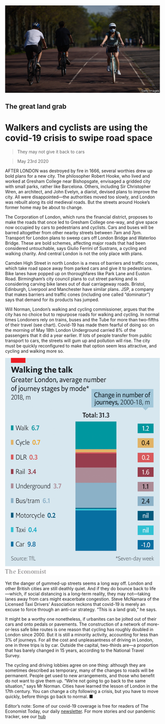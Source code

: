 ![](./images/20200523_BRP501.jpg)

## The great land grab

# Walkers and cyclists are using the covid-19 crisis to swipe road space

> They may not give it back to cars

> May 23rd 2020

AFTER LONDON was destroyed by fire in 1666, several worthies drew up bold plans for a new city. The philosopher Robert Hooke, who lived and worked at Gresham College near Bishopsgate, envisaged a gridded city with small parks, rather like Barcelona. Others, including Sir Christopher Wren, an architect, and John Evelyn, a diarist, devised plans to improve the city. All were disappointed—the authorities moved too slowly, and London was rebuilt along its old medieval roads. But the streets around Hooke’s former home may be about to change.

The Corporation of London, which runs the financial district, proposes to make the roads that once led to Gresham College one-way, and give space now occupied by cars to pedestrians and cyclists. Cars and buses will be barred altogether from other nearby streets between 7am and 7pm. Transport for London plans to sweep cars off London Bridge and Waterloo Bridge. These are bold schemes, affecting major roads that had been considered untouchable, says Giulio Ferrini of Sustrans, a cycling and walking charity. And central London is not the only place with plans.

Camden High Street in north London is a mess of barriers and traffic cones, which take road space away from parked cars and give it to pedestrians. Bike lanes have popped up on thoroughfares like Park Lane and Euston Road. Birmingham’s city council plans to cut street parking and is considering carving bike lanes out of dual carriageway roads. Bristol, Edinburgh, Liverpool and Manchester have similar plans. JSP, a company that makes barriers and traffic cones (including one called “dominator”) says that demand for its products has jumped.

Will Norman, London’s walking and cycling commissioner, argues that the city has no choice but to repurpose roads for walking and cycling. In normal times Londoners rely on trains, buses and the Tube for more than two-fifths of their travel (see chart). Covid-19 has made them fearful of doing so: on the morning of May 18th London Underground carried 8% of the passengers that it did a year earlier. If lots of people transfer from public transport to cars, the streets will gum up and pollution will rise. The city must be quickly reconfigured to make that option seem less attractive, and cycling and walking more so.

![](./images/20200523_BRC656.png)

Yet the danger of gummed-up streets seems a long way off. London and other British cities are still deathly quiet. And if they do bounce back to life—which, if social distancing is a long-term reality, they may not—taking lanes away from cars might exacerbate congestion. Steve McNamara of the Licensed Taxi Drivers’ Association reckons that covid-19 is merely an excuse to force through an anti-car strategy. “This is a land grab,” he says.

It might be a worthy one nonetheless, if urbanites can be jolted out of their cars and onto pedals or pavements. The construction of a network of more-or-less safe bike routes is one reason that cycling has roughly doubled in London since 2000. But it is still a minority activity, accounting for less than 3% of journeys. For all the cost and unpleasantness of driving in London, one in three trips is by car. Outside the capital, two-thirds are—a proportion that has barely changed in 15 years, according to the National Travel Survey.

The cycling and driving lobbies agree on one thing: although they are sometimes described as temporary, many of the changes to roads will be permanent. People get used to new arrangements, and those who benefit do not want to give them up. “We’re not going to go back to the same situation,” says Mr Norman. Cities have learned the lesson of London in the 17th century. You can change a city following a crisis, but you have to move quickly, before things go back to normal. ■

Editor’s note: Some of our covid-19 coverage is free for readers of The Economist Today, our daily [newsletter](https://www.economist.com/https://my.economist.com/user#newsletter). For more stories and our pandemic tracker, see our [hub](https://www.economist.com//news/2020/03/11/the-economists-coverage-of-the-coronavirus)